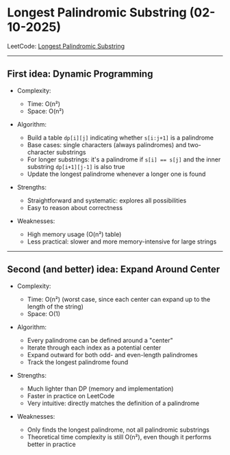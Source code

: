 # Longest Palindromic Substring (02-10-2025)  
LeetCode: [Longest Palindromic Substring](https://leetcode.com/problems/longest-palindromic-substring/)

---

## First idea: Dynamic Programming

- Complexity:
  - Time: O(n²)  
  - Space: O(n²)  

- Algorithm:  
  - Build a table `dp[i][j]` indicating whether `s[i:j+1]` is a palindrome
  - Base cases: single characters (always palindromes) and two-character substrings  
  - For longer substrings: it's a palindrome if `s[i] == s[j]` and the inner substring `dp[i+1][j-1]` is also true 
  - Update the longest palindrome whenever a longer one is found

- Strengths: 
  - Straightforward and systematic: explores all possibilities
  - Easy to reason about correctness

- Weaknesses: 
  - High memory usage (O(n²) table) 
  - Less practical: slower and more memory-intensive for large strings 

---

## Second (and better) idea: Expand Around Center

- Complexity:
  - Time: O(n²) (worst case, since each center can expand up to the length of the string)  
  - Space: O(1)  

- Algorithm:
  - Every palindrome can be defined around a "center"
  - Iterate through each index as a potential center
  - Expand outward for both odd- and even-length palindromes
  - Track the longest palindrome found

- Strengths:
  - Much lighter than DP (memory and implementation) 
  - Faster in practice on LeetCode  
  - Very intuitive: directly matches the definition of a palindrome

- Weaknesses:
  - Only finds the longest palindrome, not all palindromic substrings
  - Theoretical time complexity is still O(n²), even though it performs better in practice
